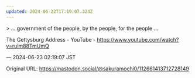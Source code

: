 ```yaml
---
updated: 2024-06-22T17:19:07.324Z
---
```


<p>&gt; ... government of the people, by the people, for the people ...</p><p>The Gettysburg Address - YouTube - <a href="https://www.youtube.com/watch?v=rulm88TmUmQ" target="_blank" rel="nofollow noopener noreferrer" translate="no"><span class="invisible">https://www.</span><span class="ellipsis">youtube.com/watch?v=rulm88TmUm</span><span class="invisible">Q</span></a></p>

&mdash; 2024-06-23 02:19:07 JST

Original URL: https://mastodon.social/@sakuramochi0/112661413712728149
